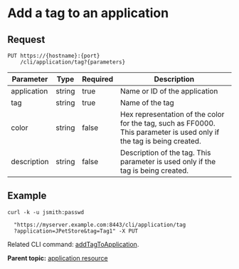 # Add a tag to an application

## Request

```
PUT https://{hostname}:{port}
    /cli/application/tag?{parameters}

```

|Parameter|Type|Required|Description|
|---------|----|--------|-----------|
|application|string|true|Name or ID of the application|
|tag|string|true|Name of the tag|
|color|string|false|Hex representation of the color for the tag, such as FF0000. This parameter is used only if the tag is being created.|
|description|string|false|Description of the tag. This parameter is used only if the tag is being created.|

## Example

```
curl -k -u jsmith:passwd 
   
  "https://myserver.example.com:8443/cli/application/tag
  ?application=JPetStore&tag=Tag1" -X PUT
```

Related CLI command: [addTagToApplication](udclient_addtagtoapplication.md).

**Parent topic:** [application resource](../../com.ibm.udeploy.api.doc/topics/rest_cli_application.md)

